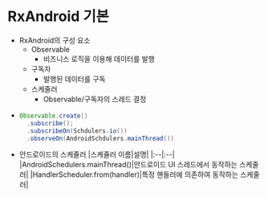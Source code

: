 RxAndroid 기본
===
* RxAndroid의 구성 요소
  * Observable
    * 비즈니스 로직을 이용해 데이터를 발행
  * 구독자
    * 발행된 데이터를 구독
  * 스케줄러
    * Observable/구독자의 스레드 결정
* ```java
  Observable.create()
    .subscribe();
    .subscribeOn(Schdulers.io())
    .observeOn(AndroidSchdulers.mainThread())
* 안드로이드의 스케쥴러
  |스케쥴러 이름|설명|
  |:--|:--|
  |AndroidSchedulers.mainThread()|안드로이드 UI 스레드에서 동작하는 스케줄러|
  |HandlerScheduler.from(handler)|특정 핸들러에 의존하여 동작하는 스케줄러|
